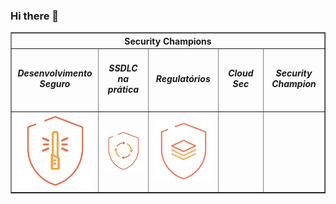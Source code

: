 ### Hi there 👋

<!--
**renatobarbosazup/renatobarbosazup** is a ✨ _special_ ✨ repository because its `README.md` (this file) appears on your GitHub profile.

Here are some ideas to get you started:

- 🔭 I’m currently working on ...
- 🌱 I’m currently learning ...
- 👯 I’m looking to collaborate on ...
- 🤔 I’m looking for help with ...
- 💬 Ask me about ...
- 📫 How to reach me: ...
- 😄 Pronouns: ...
- ⚡ Fun fact: ...
-->
<!-- NÃO ALTERE O BLOCO ABAIXO -->
<!-- ALERTA:  Qualquer conteúdo dentro desse bloco sera removido, não adicione conteúdo próprio -->
<div id="7551c37e2047207e8b045310cc75eb7d">
    <table border="1px" width="300px" align="center">
        <thead align="center">
            <tr>
                <th colspan="5">Security Champions</th>
            </tr>
        </thead>
        <tbody align="center">
            <tr>
                <td width="150px"><h5>Desenvolvimento Seguro</h5></td>
                <td width="150px"><h5>SSDLC na prática</h5></td>
                <td width="150px"><h5>Regulatórios</h5></td>
                <td width="150px"><h5>Cloud Sec</h5></td>
                <td width="150px"><h5>Security Champion</h5></td>
            </tr>
            <tr>
                <td><img src="badges/380259620692.png" width="120px" alt="Desenvolvimento Seguro"></td>
                <td><img src="badges/380259620714.png" width="120px" alt="SSDLC na prática"></td>
                <td><img src="badges/380259620669.png" width="120px" alt="Regulatórios"></td>
                <td></td>
                <td></td>
            </tr>
        </tbody>
    </table>
</div>
<!-- NÃO ALTERE O BLOCO ACIMA -->